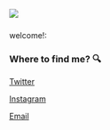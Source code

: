 ![](https://cdn.discordapp.com/attachments/938415506522783790/940373519785680916/hello-there-baby-yoda.gif)


###
welcome!:

<!-- - 💬 Ask me about **Back-End** -->



### Where to find me? :mag:

<a href="https://twitter.com/ana_codes2"></a> [Twitter](https://twitter.com/ana_codes2)

<a href="https://www.instagram.com/anaagu4ilar_/"></a> [Instagram](https://www.instagram.com/anaagu4ilar_/)

<a href="mailto:ana.codes2@gmail.com"></a> [Email](mailto:ana.codes2@gmail.com)






